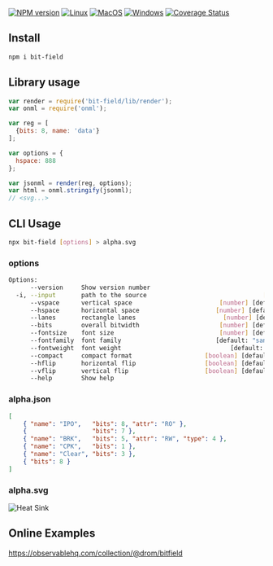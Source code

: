[![NPM version](https://img.shields.io/npm/v/bit-field.svg)](https://www.npmjs.org/package/bit-field)
[![Linux](https://github.com/wavedrom/bitfield/actions/workflows/linux.yml/badge.svg)](https://github.com/wavedrom/bitfield/actions/workflows/linux.yml)
[![MacOS](https://github.com/wavedrom/bitfield/actions/workflows/macos.yml/badge.svg)](https://github.com/wavedrom/bitfield/actions/workflows/macos.yml)
[![Windows](https://github.com/wavedrom/bitfield/actions/workflows/windows.yml/badge.svg)](https://github.com/wavedrom/bitfield/actions/workflows/windows.yml)
[![Coverage Status](https://coveralls.io/repos/github/wavedrom/bitfield/badge.svg?branch=trunk)](https://coveralls.io/github/wavedrom/bitfield?branch=trunk)

## Install

```sh
npm i bit-field
```

## Library usage

```js
var render = require('bit-field/lib/render');
var onml = require('onml');

var reg = [
  {bits: 8, name: 'data'}
];

var options = {
  hspace: 888
};

var jsonml = render(reg, options);
var html = onml.stringify(jsonml);
// <svg...>
```

## CLI Usage

```sh
npx bit-field [options] > alpha.svg
```

### options

```sh
Options:
      --version     Show version number                                [boolean]
  -i, --input       path to the source                                [required]
      --vspace      vertical space                        [number] [default: 80]
      --hspace      horizontal space                     [number] [default: 640]
      --lanes       rectangle lanes                        [number] [default: 2]
      --bits        overall bitwidth                      [number] [default: 32]
      --fontsize    font size                             [number] [default: 14]
      --fontfamily  font family                          [default: "sans-serif"]
      --fontweight  font weight                              [default: "normal"]
      --compact     compact format                    [boolean] [default: false]
      --hflip       horizontal flip                   [boolean] [default: false]
      --vflip       vertical flip                     [boolean] [default: false]
      --help        Show help                                          [boolean]
```

### alpha.json

```json
[
    { "name": "IPO",   "bits": 8, "attr": "RO" },
    {                  "bits": 7 },
    { "name": "BRK",   "bits": 5, "attr": "RW", "type": 4 },
    { "name": "CPK",   "bits": 1 },
    { "name": "Clear", "bits": 3 },
    { "bits": 8 }
]
```
### alpha.svg

![Heat Sink](https://rawgit.com/wavedrom/bitfield/master/test/alpha.svg)

## Online Examples

https://observablehq.com/collection/@drom/bitfield
